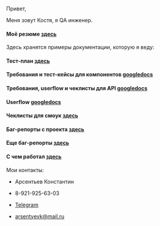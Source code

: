 Привет, 

Меня зовут Костя, я QA инженер.

#### Моё резюме [здесь](cv/)

Здесь хранятся примеры документации, которую я веду:

#### Тест-план [здесь](./markdown/NN/test_plan/)

#### Требования и тест-кейсы для компонентов [googledocs](https://drive.google.com/drive/folders/1IR_vZuXdWT6zTyYilpb1DM8RaXYNCgMY)

#### Требования, userflow и чеклисты для API [googledocs](https://drive.google.com/drive/folders/1AMezHM4A--cfdgHr2rV-0caa_k55l7AM?usp=share_link)

#### Userflow [googledocs](https://drive.google.com/drive/folders/1kKdoxngVPlHKaIkpTPPu6crv9FJrNGsz)
 
#### Чеклисты для смоук [здесь](./markdown/NN/smoke_test_check_list/smoke_17_02_2023)

#### Баг-репорты с проекта [здесь](./bug_reports)

#### Еще баг-репорты [здесь](https://cbone.youtrack.cloud/issues)

#### С чем работал [здесь](./markdown)

Мои контакты:
- Арсентьев Константин

- 8-921-925-63-03

- [Telegram](https://t.me/notfunnyname)

- arsentyevk@mail.ru
